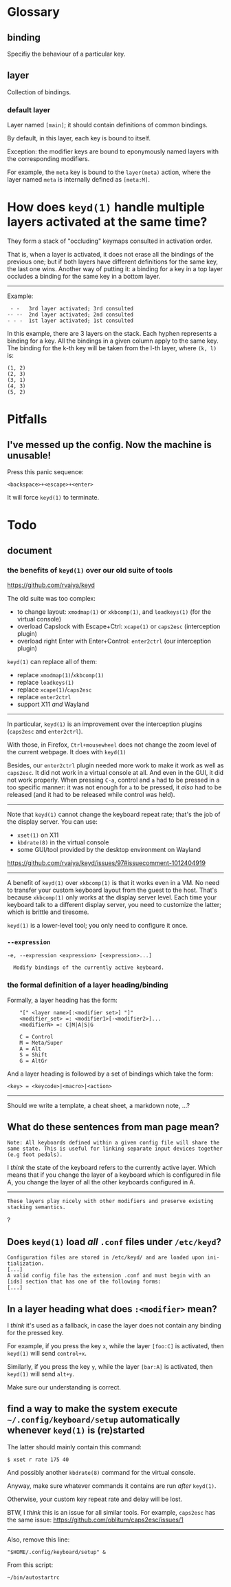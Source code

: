 # Glossary
## binding

Specifiy the behaviour of a particular key.

##
## layer

Collection of bindings.

### default layer

Layer named `[main]`; it should contain definitions of common bindings.

By default, in this layer, each key is bound to itself.

Exception: the  modifier keys  are bound  to eponymously  named layers  with the
corresponding modifiers.

For example,  the `meta`  key is  bound to the  `layer(meta)` action,  where the
layer named `meta` is internally defined as `[meta:M]`.

##
# How does `keyd(1)` handle multiple layers activated at the same time?

They form a stack of "occluding" keymaps consulted in activation order.

That is, when  a layer is activated, it  does not erase all the  bindings of the
previous one;  but if both layers  have different definitions for  the same key,
the last  one wins.  Another  way of putting  it: a binding for  a key in  a top
layer occludes a binding for the same key in a bottom layer.

---

Example:

     - -   3rd layer activated; 3rd consulted
    -- --  2nd layer activated; 2nd consulted
    - - -  1st layer activated; 1st consulted

In this example, there are 3 layers on the stack.
Each hyphen represents a binding for a key.
All the bindings in a given column apply to the same key.
The binding for the k-th key will be taken from the l-th layer, where `(k, l)` is:

    (1, 2)
    (2, 3)
    (3, 1)
    (4, 3)
    (5, 2)

##
# Pitfalls
## I've messed up the config.  Now the machine is unusable!

Press this panic sequence:

    <backspace>+<escape>+<enter>

It will force `keyd(1)` to terminate.

##
# Todo
## document
### the benefits of `keyd(1)` over our old suite of tools

<https://github.com/rvaiya/keyd>

The old suite was too complex:

   - to change layout: `xmodmap(1)` or  `xkbcomp(1)`, and `loadkeys(1)` (for the virtual console)
   - overload Capslock with Escape+Ctrl: `xcape(1)` or `caps2esc` (interception plugin)
   - overload right Enter with Enter+Control: `enter2ctrl` (our interception plugin)

`keyd(1)` can replace all of them:

   - replace `xmodmap(1)`/`xkbcomp(1)`
   - replace `loadkeys(1)`
   - replace `xcape(1)`/`caps2esc`
   - replace `enter2ctrl`
   - support X11 *and* Wayland

---

In  particular,  `keyd(1)`  is  an improvement  over  the  interception  plugins
(`caps2esc` and `enter2ctrl`).

With those, in Firefox, `Ctrl+mousewheel` does  not change the zoom level of the
current webpage.  It does with `keyd(1)`

Besides, our  `enter2ctrl` plugin needed  more work to make  it work as  well as
`caps2esc`.  It did not work in a virtual  console at all.  And even in the GUI,
it  did not  work properly.   When pressing  `C-a`, control  and `a`  had to  be
pressed in a  too specific manner: it was  not enough for `a` to  be pressed, it
*also* had to be released (and it had to be released while control was held).

---

Note that  `keyd(1)` cannot change the  keyboard repeat rate; that's  the job of
the display server.  You can use:

   - `xset(1)` on X11
   - `kbdrate(8)` in the virtual console
   - some GUI/tool provided by the desktop environment on Wayland

<https://github.com/rvaiya/keyd/issues/97#issuecomment-1012404919>

---

A benefit of `keyd(1)` over `xkbcomp(1)` is that it works even in a VM.
No need to transfer your custom keyboard layout from the guest to the host.
That's because `xkbcomp(1)` only works at the display server level.
Each  time  your keyboard  talk  to  a different  display  server,  you need  to
customize the latter; which is brittle and tiresome.

`keyd(1)` is a lower-level tool; you only need to configure it once.

### `--expression`

    -e, --expression <expression> [<expression>...]

      Modify bindings of the currently active keyboard.

### the formal definition of a layer heading/binding

Formally, a layer heading has the form:

        "[" <layer name>[:<modifier set>] "]"
        <modifier_set> =: <modifier1>[-<modifier2>]...
        <modifierN> =: C|M|A|S|G

        C = Control
        M = Meta/Super
        A = Alt
        S = Shift
        G = AltGr

And a layer heading is followed by a set of bindings which take the form:

    <key> = <keycode>|<macro>|<action>

---

Should we write a template, a cheat sheet, a markdown note, ...?

##
## What do these sentences from man page mean?

    Note: All keyboards defined within a given config file will share the
    same state. This is useful for linking separate input devices together
    (e.g foot pedals).

I *think* the state of the keyboard refers to the currently active layer.
Which means that  if you change the  layer of a keyboard which  is configured in
file A, you change the layer of all the other keyboards configured in A.

---

    These layers play nicely with other modifiers and preserve existing
    stacking semantics.

?

## Does `keyd(1)` load *all* `.conf` files under `/etc/keyd`?

    Configuration files are stored in /etc/keyd/ and are loaded upon ini‐
    tialization.
    [...]
    A valid config file has the extension .conf and must begin with an
    [ids] section that has one of the following forms:
    [...]

## In a layer heading what does `:<modifier>` mean?

I  *think* it's  used as  a fallback,  in case  the layer  does not  contain any
binding for the pressed key.

For example, if you  press the key `x`, while the  layer `[foo:C]` is activated,
then `keyd(1)` will send `control+x`.

Similarly, if  you press the  key `y`, while  the layer `[bar:A]`  is activated,
then `keyd(1)` will send `alt+y`.

Make sure our understanding is correct.
##
## find a way to make the system execute `~/.config/keyboard/setup` automatically whenever `keyd(1)` is (re)started

The latter should mainly contain this command:

    $ xset r rate 175 40

And possibly another `kbdrate(8)` command for the virtual console.

Anyway, make sure whatever commands it contains are run *after* `keyd(1)`.

Otherwise, your custom key repeat rate and delay will be lost.

BTW, I *think* this is an issue for all similar tools.
For example, `caps2esc` has the same issue:
<https://github.com/oblitum/caps2esc/issues/1>

---

Also, remove this line:

    "$HOME/.config/keyboard/setup" &

From this script:

    ~/bin/autostartrc
